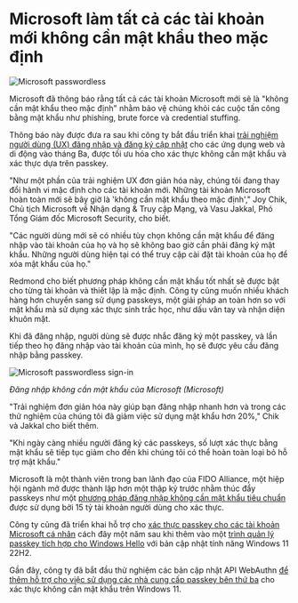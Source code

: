# Microsoft làm tất cả các tài khoản mới không cần mật khẩu theo mặc định

![Microsoft passwordless](https://www.bleepstatic.com/content/hl-images/2021/09/15/Microsoft_passwordless.jpg)

Microsoft đã thông báo rằng tất cả các tài khoản Microsoft mới sẽ là "không cần mật khẩu theo mặc định" nhằm bảo vệ chúng khỏi các cuộc tấn công bằng mật khẩu như phishing, brute force và credential stuffing.

Thông báo này được đưa ra sau khi công ty bắt đầu triển khai [trải nghiệm người dùng (UX) đăng nhập và đăng ký cập nhật](https://techcommunity.microsoft.com/blog/microsoft-entra-blog/new-user-experience-for-consumer-authentication/3822035) cho các ứng dụng web và di động vào tháng Ba, được tối ưu hóa cho xác thực không cần mật khẩu và xác thực dựa trên passkey.

"Như một phần của trải nghiệm UX đơn giản hóa này, chúng tôi đang thay đổi hành vi mặc định cho các tài khoản mới. Những tài khoản Microsoft hoàn toàn mới sẽ bây giờ là 'không cần mật khẩu theo mặc định'," Joy Chik, Chủ tịch Microsoft về Nhận dạng & Truy cập Mạng, và Vasu Jakkal, Phó Tổng Giám đốc Microsoft Security, cho biết.

"Các người dùng mới sẽ có nhiều tùy chọn không cần mật khẩu để đăng nhập vào tài khoản của họ và họ sẽ không bao giờ cần phải đăng ký mật khẩu. Những người dùng hiện tại có thể truy cập cài đặt tài khoản của họ để xóa mật khẩu của họ."

Redmond cho biết phương pháp không cần mật khẩu tốt nhất sẽ được bật cho từng tài khoản và thiết lập là mặc định. Công ty cũng muốn nhiều khách hàng hơn chuyển sang sử dụng passkeys, một giải pháp an toàn hơn so với mật khẩu mà sử dụng xác thực sinh trắc học, như dấu vân tay và nhận diện khuôn mặt.

Khi đã đăng nhập, người dùng sẽ được nhắc đăng ký một passkey, và lần tiếp theo họ đăng nhập vào tài khoản của mình, họ sẽ được yêu cầu đăng nhập bằng passkey.

![Microsoft passwordless sign-in](https://www.bleepstatic.com/images/news/u/1109292/2025/Microsoft-passwordless-sign-in.webp)

_Đăng nhập không cần mật khẩu của Microsoft (Microsoft)_

​"Trải nghiệm đơn giản hóa này giúp bạn đăng nhập nhanh hơn và trong các thử nghiệm của chúng tôi đã giảm việc sử dụng mật khẩu hơn 20%," Chik và Jakkal cho biết thêm.

"Khi ngày càng nhiều người đăng ký các passkeys, số lượt xác thực bằng mật khẩu sẽ tiếp tục giảm cho đến khi chúng tôi có thể hoàn toàn loại bỏ hỗ trợ mật khẩu."

Microsoft là một thành viên trong ban lãnh đạo của FIDO Alliance, một hiệp hội ngành mở được thành lập hơn một thập kỷ trước nhằm thúc đẩy passkeys như một [phương pháp đăng nhập không cần mật khẩu tiêu chuẩn](https://fidoalliance.org/apple-google-and-microsoft-commit-to-expanded-support-for-fido-standard-to-accelerate-availability-of-passwordless-sign-ins/) được sử dụng bởi 15 tỷ tài khoản người dùng cho xác thực.

Công ty cũng đã triển khai hỗ trợ cho [xác thực passkey cho các tài khoản Microsoft cá nhân](https://www.bleepingcomputer.com/news/microsoft/microsoft-rolls-out-passkey-auth-for-personal-microsoft-accounts/) cách đây một năm sau khi thêm vào một [trình quản lý passkey tích hợp cho Windows Hello](https://www.bleepingcomputer.com/news/microsoft/windows-11-22h2-adds-a-built-in-passkey-manager-for-windows-hello/) với bản cập nhật tính năng Windows 11 22H2.

Gần đây, ​công ty đã bắt đầu thử nghiệm các bản cập nhật API WebAuthn [để thêm hỗ trợ cho việc sử dụng các nhà cung cấp passkey bên thứ ba](https://www.bleepingcomputer.com/news/security/microsoft-testing-windows-11-support-for-third-party-passkeys/) cho xác thực không cần mật khẩu trên Windows 11.